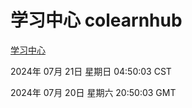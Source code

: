 # 学习中心 colearnhub
[学习中心](http://219.139.199.190:56308/colearnhub/)

2024年 07月 21日 星期日 04:50:03 CST

2024年 07月 20日 星期六 20:50:03 GMT
